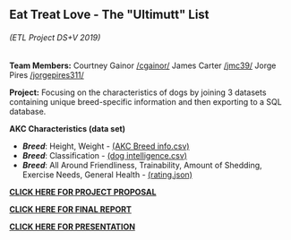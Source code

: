 ## Eat Treat Love - The "Ultimutt" List
###### (ETL Project DS+V 2019)

**Team Members:** Courtney Gainor [/cgainor/](https://github.com/cgainor) James Carter [/jmc39/](https://github.com/jmc39) Jorge Pires [/jorgepires311/](https://github.com/jorgepires311)

**Project:** Focusing on the characteristics of dogs by joining 3 datasets containing unique breed-specific information and then exporting to a SQL database.

**AKC Characteristics (data set)**

- **_Breed_**: Height, Weight - [(AKC Breed info.csv)](https://data.world/len/dog-size-intelligence-linked)
- **_Breed_**: Classification - [(dog intelligence.csv)](https://data.world/len/dog-size-intelligence-linked)
- **_Breed_**: All Around Friendliness, Trainability, Amount of Shedding, Exercise Needs, General Health - [(rating.json)](https://www.kaggle.com/hocop1/cat-and-dog-breeds-parameters)

[**CLICK HERE FOR PROJECT PROPOSAL**](https://docs.google.com/document/d/1Hwhfw_ntuGTMF7c6GW3tpmgm13i_njl3cBPnoz47uco/edit?usp=sharing)

[**CLICK HERE FOR FINAL REPORT**](https://docs.google.com/document/d/1SbHMQCRS3guBRtU5js-dMR26pC4qNiSP7Nev19Esx5U/edit?usp=sharing)

[**CLICK HERE FOR PRESENTATION**](https://cgainor.github.io/ETL-Project/)